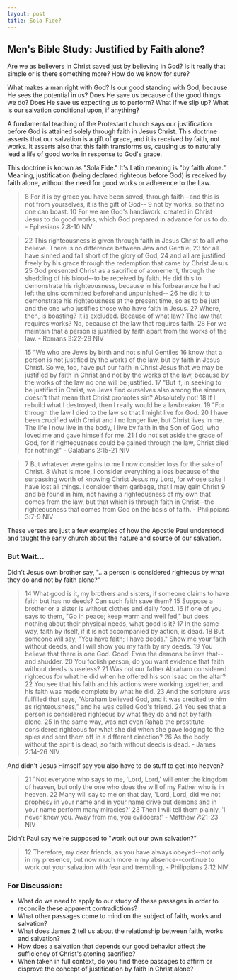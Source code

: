 ```yaml
---
layout: post
title: Sola Fide?
---
```

## Men's Bible Study: Justified by Faith alone?
Are we as believers in Christ saved just by believing in God? Is it really that simple or is 
there something more? How do we know for sure?

What makes a man right with God? Is our good standing with God, because He sees the potential
 in us? Does He save us because of the good things we do? Does He save us expecting us to 
perform? What if we slip up? What is our salvation conditional upon, if anything?

A fundamental teaching of the Protestant church says our 
justification before God is attained solely through faith in Jesus Christ.
This doctrine asserts that our salvation is a gift of grace, and it is received by 
faith, not works. It asserts also that this faith transforms us, causing us to
naturally lead a life of good works in response to God's grace.

This doctrine is known as "Sola Fide." It's Latin meaning is "by faith
alone." Meaning, justification (being declared righteous before God) is received by 
faith alone, without the need for good works or adherence to the Law.

> 8 For it is by grace you have been saved, through faith--and this is not from yourselves, it is the gift of God-- 9 not by works, so that no one can boast. 10 For we are God's handiwork, created in Christ Jesus to do good works, which God prepared in advance for us to do. - Ephesians 2:8-10 NIV

> 22 This righteousness is given through faith in Jesus Christ to all who believe. There is no difference between Jew and Gentile, 23 for all have sinned and fall short of the glory of God, 24 and all are justified freely by his grace through the redemption that came by Christ Jesus. 25 God presented Christ as a sacrifice of atonement, through the shedding of his blood--to be received by faith. He did this to demonstrate his righteousness, because in his forbearance he had left the sins committed beforehand unpunished-- 26 he did it to demonstrate his righteousness at the present time, so as to be just and the one who justifies those who have faith in Jesus. 27 Where, then, is boasting? It is excluded. Because of what law? The law that requires works? No, because of the law that requires faith. 28 For we maintain that a person is justified by faith apart from the works of the law. - Romans 3:22-28 NIV

> 15 "We who are Jews by birth and not sinful Gentiles 16 know that a person is not justified by the works of the law, but by faith in Jesus Christ. So we, too, have put our faith in Christ Jesus that we may be justified by faith in Christ and not by the works of the law, because by the works of the law no one will be justified. 
> 17 "But if, in seeking to be justified in Christ, we Jews find ourselves also among the sinners, doesn't that mean that Christ promotes sin? Absolutely not! 18 If I rebuild what I destroyed, then I really would be a lawbreaker. 19 "For through the law I died to the law so that I might live for God. 
> 20 I have been crucified with Christ and I no longer live, but Christ lives in me. The life I now live in the body, I live by faith in the Son of God, who loved me and gave himself for me. 21 I do not set aside the grace of God, for if righteousness could be gained through the law, Christ died for nothing!" - Galatians 2:15-21 NIV

> 7 But whatever were gains to me I now consider loss for the sake of Christ. 8 What is more, I consider everything a loss because of the surpassing worth of knowing Christ Jesus my Lord, for whose sake I have lost all things. I consider them garbage, that I may gain Christ 9 and be found in him, not having a righteousness of my own that comes from the law, but that which is through faith in Christ--the righteousness that comes from God on the basis of faith. - Philippians 3:7-9 NIV

These verses are just a few examples of how the Apostle Paul understood and taught
the early church about the nature and source of our salvation.

### But Wait...
Didn't Jesus own brother say, "...a person is considered righteous by what they do and not by faith alone?"
> 14 What good is it, my brothers and sisters, if someone claims to have faith but has no deeds? Can such faith save them? 15 Suppose a brother or a sister is without clothes and daily food. 16 If one of you says to them, "Go in peace; keep warm and well fed," but does nothing about their physical needs, what good is it? 17 In the same way, faith by itself, if it is not accompanied by action, is dead. 18 But someone will say, "You have faith; I have deeds." Show me your faith without deeds, and I will show you my faith by my deeds. 19 You believe that there is one God. Good! Even the demons believe that--and shudder. 20 You foolish person, do you want evidence that faith without deeds is useless? 21 Was not our father Abraham considered righteous for what he did when he offered his son Isaac on the altar? 22 You see that his faith and his actions were working together, and his faith was made complete by what he did. 23 And the scripture was fulfilled that says, "Abraham believed God, and it was credited to him as righteousness," and he was called God's friend. 24 You see that a person is considered righteous by what they do and not by faith alone. 25 In the same way, was not even Rahab the prostitute considered righteous for what she did when she gave lodging to the spies and sent them off in a different direction? 26 As the body without the spirit is dead, so faith without deeds is dead. - James 2:14-26 NIV

And didn't Jesus Himself say you also have to do stuff to get into heaven?
> 21 "Not everyone who says to me, 'Lord, Lord,' will enter the kingdom of heaven, but only the one who does the will of my Father who is in heaven. 22 Many will say to me on that day, 'Lord, Lord, did we not prophesy in your name and in your name drive out demons and in your name perform many miracles?' 23 Then I will tell them plainly, 'I never knew you. Away from me, you evildoers!' - Matthew 7:21-23 NIV

Didn't Paul say we're supposed to "work out our own salvation?"
> 12 Therefore, my dear friends, as you have always obeyed--not only in my presence, but now much more in my absence--continue to work out your salvation with fear and trembling, - Philippians 2:12 NIV

### For Discussion:
* What do we need to apply to our study of these passages in order to reconcile these apparent contradictions?
* What other passages come to mind on the subject of faith, works and salvation?
* What does James 2 tell us about the relationship between faith, works and salvation?
* How does a salvation that depends our good behavior affect the sufficiency of Christ's atoning sacrifice?
* When taken in full context, do you find these passages to affirm or disprove the concept of justification by faith in Christ alone?

